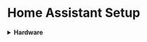 # Home Assistant Setup

<details>
<summary>
<b>Hardware</b>
</summary>
<p><a href="https://www.newegg.com/Product/Product.aspx?Item=9SIAA0S8CB2499&Description=nuc7i5bnh&cm_re=nuc7i5bnh-_-1VK-004K-00432-_-Product>
  Intel NUC</a></p>
</details>
